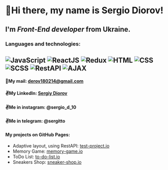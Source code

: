 # :wave:Hi there, my name is **Sergio Diorov**!
## I'm *Front-End developer* from Ukraine.
### Languages and technologies:
![JavaScript](https://img.shields.io/badge/-JavaScript-464f5c?style=flat&logo=JavaScript)
![ReactJS](https://img.shields.io/badge/-ReactJS-464f5c?style=flat&logo=React)
![Redux](https://img.shields.io/badge/-Redux-464f5c?style=flat&logo=Redux)
![HTML](https://img.shields.io/badge/-HTML-464f5c?style=flat&logo=HTML5)
![CSS](https://img.shields.io/badge/-CSS-464f5c?style=flat&logo=CSS3)
![SCSS](https://img.shields.io/badge/-SCSS-464f5c?style=flat&logo=Sass)
![RestAPI](https://img.shields.io/badge/-RestAPI-464f5c?style=flat)
![AJAX](https://img.shields.io/badge/-AJAX-464f5c?style=flat)
---
#### :e-mail:My mail: derov180214@gmail.com
#### :v:My LinkedIn: [Sergiy Diorov](https://www.linkedin.com/in/sergiy-diorov-673a59254/)
#### :v:Me in instagram: @sergio_d_10
#### :v:Me in telegram: @sergitto
#### My projects on GitHub Pages:
* Adaptive layout, using RestAPI: [test-project.io](https://sergittko.github.io/test-pet-project/)
* Memory Game: [memory-game.io](https://sergittko.github.io/memory-game/)
* ToDo List: [to-do-list.io](https://sergittko.github.io/to-do-list/)
* Sneakers Shop: [sneaker-shop.io](https://sergittko.github.io/sneaker_shop/)

